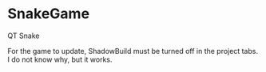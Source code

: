 # SnakeGame
QT Snake

For the game to update, ShadowBuild must be turned off in the project tabs.
I do not know why, but it works.
